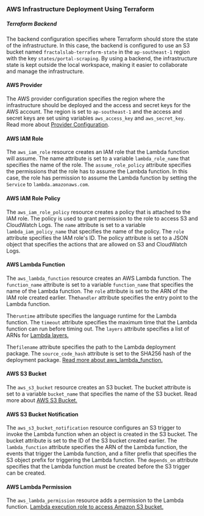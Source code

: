 ### AWS Infrastructure Deployment Using Terraform

##### Terraform Backend
The backend configuration specifies where Terraform should
store the state of the infrastructure. In this case, the backend is configured to use an S3
bucket named ``fractalslab-terraform-state`` in the ``ap-southeast-1`` region with the
key ``states/portal-scraping``. By using a backend, the infrastructure state is kept
outside the local workspace, making it easier to collaborate and manage the infrastructure.

#### AWS Provider
The AWS provider configuration specifies the region where the infrastructure should be deployed and the
access and secret keys for the AWS account. The region is set to ``ap-southeast-1`` and the access and
secret keys are set using variables ``aws_access_key`` and ``aws_secret_key``.
Read more about [Provider Configuration](https://developer.hashicorp.com/terraform/language/providers/configuration).



#### AWS IAM Role
The ``aws_iam_role`` resource creates an IAM role that the Lambda function will assume.
The name attribute is set to a variable ``lambda_role_name`` that specifies the name of the role.
The ``assume_role_policy`` attribute specifies the permissions that the role has to assume the Lambda
function. In this case, the role has permission to assume the Lambda function by setting the ``Service``
to ``lambda.amazonaws.com``.

#### AWS IAM Role Policy
The ``aws_iam_role_policy`` resource creates a policy that is attached to the IAM role.
The policy is used to grant permission to the role to access S3 and CloudWatch Logs.
The ``name`` attribute is set to a variable ``lambda_iam_policy_name`` that specifies the name
of the policy. The ``role`` attribute specifies the IAM role's ID. The policy attribute
is set to a JSON object that specifies the actions that are allowed on S3 and CloudWatch Logs.

#### AWS Lambda Function
The ``aws_lambda_function`` resource creates an AWS Lambda function.
The ``function_name`` attribute is set to a variable ``function_name``
that specifies the name of the Lambda function.
The
``role`` attribute is set to the ARN of the IAM role created earlier.
The``handler`` attribute specifies the entry point to the Lambda function.

The``runtime`` attribute specifies the language runtime for the Lambda function. The
``timeout`` attribute specifies the maximum time that the Lambda function can run before timing out. The
``layers`` attribute specifies a list of ARNs for [Lambda layers.](https://medium.com/the-cloud-architect/getting-started-with-aws-lambda-layers-for-python-6e10b1f9a5d)

The``filename`` attribute specifies the path to the Lambda deployment package. The
``source_code_hash`` attribute is set to the SHA256 hash of the deployment package.
[Read more about aws_lambda_function.](https://registry.terraform.io/providers/hashicorp/aws/latest/docs/resources/lambda_function)

#### AWS S3 Bucket
The ``aws_s3_bucket`` resource creates an S3 bucket. The bucket attribute is set to a variable
``bucket_name`` that specifies the name of the S3 bucket. Read more about [AWS S3 Bucket.](https://aws.amazon.com/s3/)

#### AWS S3 Bucket Notification
The ``aws_s3_bucket_notification`` resource configures an S3 trigger to invoke the Lambda function
when an object is created in the S3 bucket.
The bucket attribute is set to the ID of the S3 bucket created earlier. The ``lambda_function``
attribute specifies the ARN of the Lambda function,
the events that trigger the Lambda function, and a filter prefix that specifies the S3 object prefix for
triggering the Lambda function. The ``depends_on`` attribute specifies that the
Lambda function must be created before the S3 trigger can be created.

#### AWS Lambda Permission
The ``aws_lambda_permission`` resource adds a permission to the Lambda function.
[Lambda execution role to access Amazon S3 bucket.](https://repost.aws/knowledge-center/lambda-execution-role-s3-bucket)
